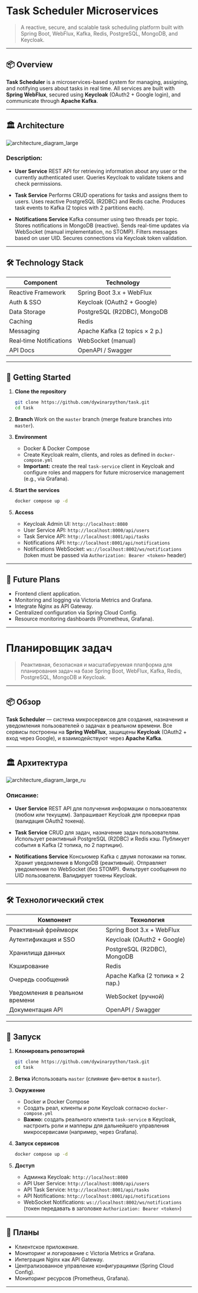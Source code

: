 # Task Scheduler Microservices

> A reactive, secure, and scalable task scheduling platform built with Spring Boot, WebFlux, Kafka, Redis, PostgreSQL, MongoDB, and Keycloak.

---

## 📦 Overview

**Task Scheduler** is a microservices-based system for managing, assigning, and notifying users about tasks in real time.
All services are built with **Spring WebFlux**, secured using **Keycloak** (OAuth2 + Google login), and communicate through **Apache Kafka**.

---

## 🏛️ Architecture 
![architecture_diagram_large](https://github.com/user-attachments/assets/d6da84c7-02ed-4271-9808-a07c6b78257c)
### Description:

* **User Service**
  REST API for retrieving information about any user or the currently authenticated user.
  Queries Keycloak to validate tokens and check permissions.

* **Task Service**
  Performs CRUD operations for tasks and assigns them to users.
  Uses reactive PostgreSQL (R2DBC) and Redis cache.
  Produces task events to Kafka (2 topics with 2 partitions each).

* **Notifications Service**
  Kafka consumer using two threads per topic.
  Stores notifications in MongoDB (reactive).
  Sends real-time updates via WebSocket (manual implementation, no STOMP).
  Filters messages based on user UID.
  Secures connections via Keycloak token validation.

---

## 🛠️ Technology Stack

| Component               | Technology                     |
| ----------------------- | ------------------------------ |
| Reactive Framework      | Spring Boot 3.x + WebFlux      |
| Auth & SSO              | Keycloak (OAuth2 + Google)     |
| Data Storage            | PostgreSQL (R2DBC), MongoDB    |
| Caching                 | Redis                          |
| Messaging               | Apache Kafka (2 topics × 2 p.) |
| Real‑time Notifications | WebSocket (manual)             |
| API Docs                | OpenAPI / Swagger              |

---

## 🚀 Getting Started

1. **Clone the repository**

   ```bash
   git clone https://github.com/dywinarpython/task.git
   cd task
   ```

2. **Branch**
   Work on the `master` branch (merge feature branches into `master`).

3. **Environment**

    * Docker & Docker Compose
    * Create Keycloak realm, clients, and roles as defined in `docker-compose.yml`
    * **Important:** create the real `task-service` client in Keycloak and configure roles and mappers for future microservice management (e.g., via Grafana).

4. **Start the services**

   ```bash
   docker compose up -d
   ```

5. **Access**

    * Keycloak Admin UI: `http://localhost:8080`
    * User Service API: `http://localhost:8000/api/users`
    * Task Service API: `http://localhost:8001/api/tasks`
    * Notifications API: `http://localhost:8001/api/notifications`
    * Notifications WebSocket: `ws://localhost:8002/ws/notifications` (token must be passed via `Authorization: Bearer <token>` header)

---

## 🎯 Future Plans

* Frontend client application.
* Monitoring and logging via Victoria Metrics and Grafana.
* Integrate Nginx as API Gateway.
* Centralized configuration via Spring Cloud Config.
* Resource monitoring dashboards (Prometheus, Grafana).

---

# Планировщик задач 

> Реактивная, безопасная и масштабируемая платформа для планирования задач на базе Spring Boot, WebFlux, Kafka, Redis, PostgreSQL, MongoDB и Keycloak.

---

## 📦 Обзор

**Task Scheduler** — система микросервисов для создания, назначения и уведомления пользователей о задачах в реальном времени.
Все сервисы построены на **Spring WebFlux**, защищены **Keycloak** (OAuth2 + вход через Google), и взаимодействуют через **Apache Kafka**.

---

## 🏛️ Архитектура 
![architecture_diagram_large_ru](https://github.com/user-attachments/assets/da9cc7a8-ed5d-4a52-a537-9efb74bcb932)

### Описание:

* **User Service**
  REST API для получения информации о пользователях (любом или текущем).
  Запрашивает Keycloak для проверки прав (валидация OAuth2 токена).

* **Task Service**
  CRUD для задач, назначение задач пользователям.
  Использует реактивный PostgreSQL (R2DBC) и Redis кэш.
  Публикует события в Kafka (2 топика, по 2 партиции).

* **Notifications Service**
  Консьюмер Kafka с двумя потоками на топик.
  Хранит уведомления в MongoDB (реактивный).
  Отправляет уведомления по WebSocket (без STOMP).
  Фильтрует сообщения по UID пользователя.
  Валидирует токены Keycloak.

---

## 🛠️ Технологический стек

| Компонент                      | Технология                       |
| ------------------------------ | -------------------------------- |
| Реактивный фреймворк           | Spring Boot 3.x + WebFlux        |
| Аутентификация и SSO           | Keycloak (OAuth2 + Google)       |
| Хранилища данных               | PostgreSQL (R2DBC), MongoDB      |
| Кэширование                    | Redis                            |
| Очередь сообщений              | Apache Kafka (2 топика × 2 пар.) |
| Уведомления в реальном времени | WebSocket (ручной)               |
| Документация API               | OpenAPI / Swagger                |

---

## 🚀 Запуск

1. **Клонировать репозиторий**

   ```bash
   git clone https://github.com/dywinarpython/task.git
   cd task
   ```

2. **Ветка**
   Использовать `master` (слияние фич-веток в `master`).

3. **Окружение**

    * Docker и Docker Compose
    * Создать реал, клиенты и роли Keycloak согласно `docker-compose.yml`
    * **Важно:** создать реального клиента `task-service` в Keycloak, настроить роли и мапперы для дальнейшего управления микросервисами (например, через Grafana).

4. **Запуск сервисов**

   ```bash
   docker compose up -d
   ```

5. **Доступ**

    * Админка Keycloak: `http://localhost:8080`
    * API User Service: `http://localhost:8000/api/users`
    * API Task Service: `http://localhost:8001/api/tasks`
    * API Notifications: `http://localhost:8001/api/notifications`
    * WebSocket Notifications: `ws://localhost:8002/ws/notifications` (токен передавать в заголовке `Authorization: Bearer <token>`)

---

## 🎯 Планы

* Клиентское приложение.
* Мониторинг и логирование с Victoria Metrics и Grafana.
* Интеграция Nginx как API Gateway.
* Централизованное управление конфигурациями (Spring Cloud Config).
* Мониторинг ресурсов (Prometheus, Grafana).

---
